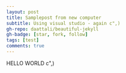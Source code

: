 ```yaml
---
layout: post
title: Samplepost from new computer
subtitle: Using visual studio - again c",)
gh-repo: daattali/beautiful-jekyll
gh-badge: [star, fork, follow]
tags: [test]
comments: true
---
```


HELLO WORLD c",)